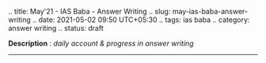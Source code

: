 .. title: May'21 - IAS Baba - Answer Writing
.. slug: may-ias-baba-answer-writing
.. date: 2021-05-02 09:50 UTC+05:30
.. tags: ias baba
.. category: answer writing
.. status: draft

**Description** : *daily account & progress in answer writing*

***
<!-- TEASER_END -->